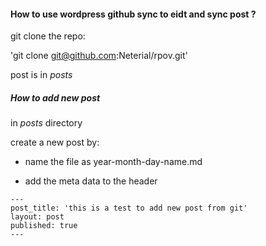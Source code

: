 #### How to use wordpress github sync to eidt and sync post ?

git clone the repo:

'git clone git@github.com:Neterial/rpov.git'

post is in  _posts_

##### How to add new post

in _posts_ directory

create a new post by:

* name the file as year-month-day-name.md

* add the meta data to the header

```
---
post_title: 'this is a test to add new post from git'
layout: post
published: true
---
```